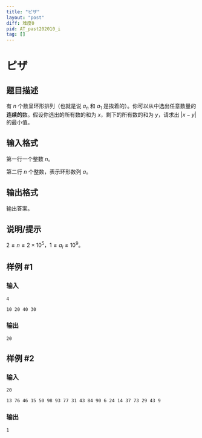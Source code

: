 ```yaml
---
title: "ピザ"
layout: "post"
diff: 难度0
pid: AT_past202010_i
tag: []
---
```


# ピザ

## 题目描述

有 $n$ 个数呈环形排列（也就是说 $a_n$ 和 $a_1$ 是挨着的）。你可以从中选出任意数量的**连续的**数。假设你选出的所有数的和为 $x$，剩下的所有数的和为 $y$，请求出 $|x-y|$ 的最小值。

## 输入格式

第一行一个整数 $n$。

第二行 $n$ 个整数，表示环形数列 $a$。

## 输出格式

输出答案。

## 说明/提示

$2 \le n \le 2 \times 10^5$，$1 \le a_i \le 10^9$。

## 样例 #1

### 输入

```
4
10 20 40 30
```

### 输出

```
20
```

## 样例 #2

### 输入

```
20
13 76 46 15 50 98 93 77 31 43 84 90 6 24 14 37 73 29 43 9
```

### 输出

```
1
```

